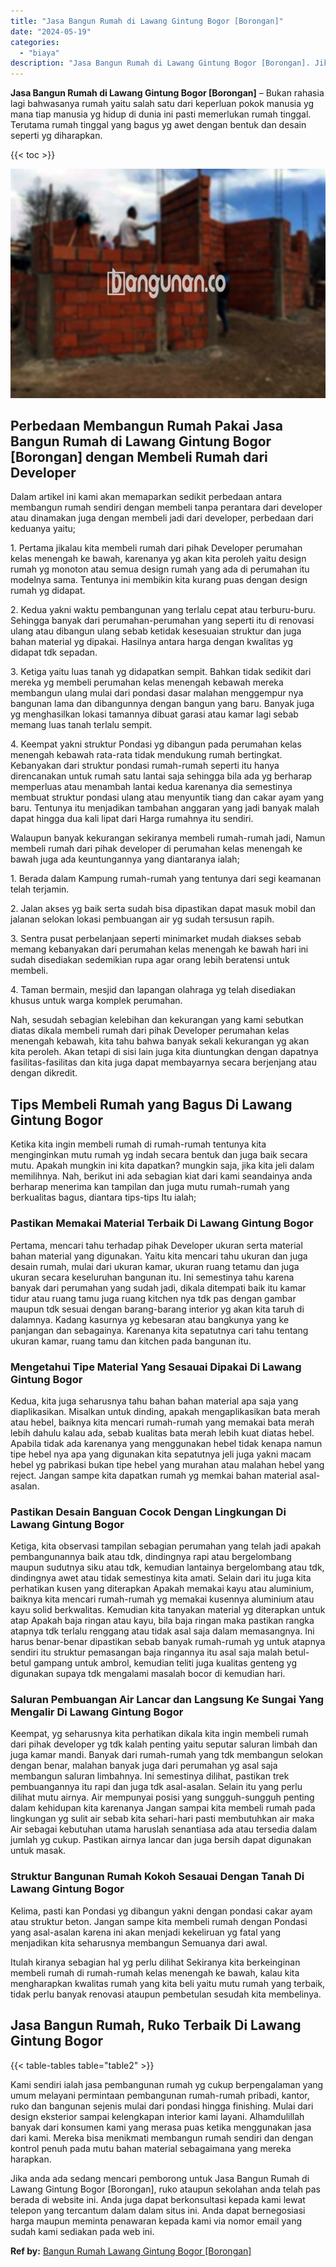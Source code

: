 ```yaml
---
title: "Jasa Bangun Rumah di Lawang Gintung Bogor [Borongan]"
date: "2024-05-19"
categories: 
  - "biaya"
description: "Jasa Bangun Rumah di Lawang Gintung Bogor [Borongan]. Jika anda ada sedang mencari pemborong untuk Jasa Bangun Rumah di Lawang Gintung Bogor [Borongan], ru..."
---
```


**Jasa Bangun Rumah di Lawang Gintung Bogor \[Borongan\]** – Bukan rahasia lagi bahwasanya rumah yaitu salah satu dari keperluan pokok manusia yg mana tiap manusia yg hidup di dunia ini pasti memerlukan rumah tinggal. Terutama rumah tinggal yang bagus yg awet dengan bentuk dan desain seperti yg diharapkan.

{{< toc >}}

![Jasa Bangun Rumah di Lawang Gintung Bogor [Borongan]](/images/borong-bangunan-21.png)

## Perbedaan Membangun Rumah Pakai Jasa Bangun Rumah di Lawang Gintung Bogor \[Borongan\] dengan Membeli Rumah dari Developer

Dalam artikel ini kami akan memaparkan sedikit perbedaan antara membangun rumah sendiri dengan membeli tanpa perantara dari developer atau dinamakan juga dengan membeli jadi dari developer, perbedaan dari keduanya yaitu;

1\. Pertama jikalau kita membeli rumah dari pihak Developer perumahan kelas menengah ke bawah, karenanya yg akan kita peroleh yaitu design rumah yg monoton atau semua design rumah yang ada di perumahan itu modelnya sama. Tentunya ini membikin kita kurang puas dengan design rumah yg didapat.

2\. Kedua yakni waktu pembangunan yang terlalu cepat atau terburu-buru. Sehingga banyak dari perumahan-perumahan yang seperti itu di renovasi ulang atau dibangun ulang sebab ketidak kesesuaian struktur dan juga bahan material yg dipakai. Hasilnya antara harga dengan kwalitas yg didapat tdk sepadan.

3\. Ketiga yaitu luas tanah yg didapatkan sempit. Bahkan tidak sedikit dari mereka yg membeli perumahan kelas menengah kebawah mereka membangun ulang mulai dari pondasi dasar malahan menggempur nya bangunan lama dan dibangunnya dengan bangun yang baru. Banyak juga yg menghasilkan lokasi tamannya dibuat garasi atau kamar lagi sebab memang luas tanah terlalu sempit.

4\. Keempat yakni struktur Pondasi yg dibangun pada perumahan kelas menengah kebawah rata-rata tidak mendukung rumah bertingkat. Kebanyakan dari struktur pondasi rumah-rumah seperti itu hanya direncanakan untuk rumah satu lantai saja sehingga bila ada yg berharap memperluas atau menambah lantai kedua karenanya dia semestinya membuat struktur pondasi ulang atau menyuntik tiang dan cakar ayam yang baru. Tentunya itu menjadikan tambahan anggaran yang jadi banyak malah dapat hingga dua kali lipat dari Harga rumahnya itu sendiri.

Walaupun banyak kekurangan sekiranya membeli rumah-rumah jadi, Namun membeli rumah dari pihak developer di perumahan kelas menengah ke bawah juga ada keuntungannya yang diantaranya ialah;

1\. Berada dalam Kampung rumah-rumah yang tentunya dari segi keamanan telah terjamin.

2\. Jalan akses yg baik serta sudah bisa dipastikan dapat masuk mobil dan jalanan selokan lokasi pembuangan air yg sudah tersusun rapih.

3\. Sentra pusat perbelanjaan seperti minimarket mudah diakses sebab memang kebanyakan dari perumahan kelas menengah ke bawah hari ini sudah disediakan sedemikian rupa agar orang lebih beratensi untuk membeli.

4\. Taman bermain, mesjid dan lapangan olahraga yg telah disediakan khusus untuk warga komplek perumahan.

Nah, sesudah sebagian kelebihan dan kekurangan yang kami sebutkan diatas dikala membeli rumah dari pihak Developer perumahan kelas menengah kebawah, kita tahu bahwa banyak sekali kekurangan yg akan kita peroleh. Akan tetapi di sisi lain juga kita diuntungkan dengan dapatnya fasilitas-fasilitas dan kita juga dapat membayarnya secara berjenjang atau dengan dikredit.

## Tips Membeli Rumah yang Bagus Di Lawang Gintung Bogor

Ketika kita ingin membeli rumah di rumah-rumah tentunya kita menginginkan mutu rumah yg indah secara bentuk dan juga baik secara mutu. Apakah mungkin ini kita dapatkan? mungkin saja, jika kita jeli dalam memilihnya. Nah, berikut ini ada sebagian kiat dari kami seandainya anda berharap menerima kan tampilan dan juga mutu rumah-rumah yang berkualitas bagus, diantara tips-tips Itu ialah;

### Pastikan Memakai Material Terbaik Di Lawang Gintung Bogor

Pertama, mencari tahu terhadap pihak Developer ukuran serta material bahan material yang digunakan. Yaitu kita mencari tahu ukuran dan juga desain rumah, mulai dari ukuran kamar, ukuran ruang tetamu dan juga ukuran secara keseluruhan bangunan itu. Ini semestinya tahu karena banyak dari perumahan yang sudah jadi, dikala ditempati baik itu kamar tidur atau ruang tamu juga ruang kitchen nya tdk pas dengan gambar maupun tdk sesuai dengan barang-barang interior yg akan kita taruh di dalamnya. Kadang kasurnya yg kebesaran atau bangkunya yang ke panjangan dan sebagainya. Karenanya kita sepatutnya cari tahu tentang ukuran kamar, ruang tamu dan kitchen pada bangunan itu.

### Mengetahui Tipe Material Yang Sesauai Dipakai Di Lawang Gintung Bogor

Kedua, kita juga seharusnya tahu bahan bahan material apa saja yang diaplikasikan. Misalkan untuk dinding, apakah mengaplikasikan bata merah atau hebel, baiknya kita mencari rumah-rumah yang memakai bata merah lebih dahulu kalau ada, sebab kualitas bata merah lebih kuat diatas hebel. Apabila tidak ada karenanya yang menggunakan hebel tidak kenapa namun tipe hebel nya apa yang digunakan kita sepatutnya jeli juga yakni macam hebel yg pabrikasi bukan tipe hebel yang murahan atau malahan hebel yang reject. Jangan sampe kita dapatkan rumah yg memkai bahan material asal-asalan.

### Pastikan Desain Banguan Cocok Dengan Lingkungan Di Lawang Gintung Bogor

Ketiga, kita observasi tampilan sebagian perumahan yang telah jadi apakah pembangunannya baik atau tdk, dindingnya rapi atau bergelombang maupun sudutnya siku atau tdk, kemudian lantainya bergelombang atau tdk, dindingnya awet atau tidak semestinya kita amati. Selain dari itu juga kita perhatikan kusen yang diterapkan Apakah memakai kayu atau aluminium, baiknya kita mencari rumah-rumah yg memakai kusennya aluminium atau kayu solid berkwalitas. Kemudian kita tanyakan material yg diterapkan untuk atap Apakah baja ringan atau kayu, bila baja ringan maka pastikan rangka atapnya tdk terlalu renggang atau tidak asal saja dalam memasangnya. Ini harus benar-benar dipastikan sebab banyak rumah-rumah yg untuk atapnya sendiri itu struktur pemasangan baja ringannya itu asal saja malah betul-betul gampang untuk ambrol, kemudian teliti juga kualitas genteng yg digunakan supaya tdk mengalami masalah bocor di kemudian hari.

### Saluran Pembuangan Air Lancar dan Langsung Ke Sungai Yang Mengalir Di Lawang Gintung Bogor

Keempat, yg seharusnya kita perhatikan dikala kita ingin membeli rumah dari pihak developer yg tdk kalah penting yaitu seputar saluran limbah dan juga kamar mandi. Banyak dari rumah-rumah yang tdk membangun selokan dengan benar, malahan banyak juga dari perumahan yg asal saja membangun saluran limbahnya. Ini semestinya dilihat, pastikan trek pembuangannya itu rapi dan juga tdk asal-asalan. Selain itu yang perlu dilihat mutu airnya. Air mempunyai posisi yang sungguh-sungguh penting dalam kehidupan kita karenanya Jangan sampai kita membeli rumah pada lingkungan yg sulit air sebab kita sehari-hari pasti membutuhkan air maka Air sebagai kebutuhan utama haruslah senantiasa ada atau tersedia dalam jumlah yg cukup. Pastikan airnya lancar dan juga bersih dapat digunakan untuk masak.

### Struktur Bangunan Rumah Kokoh Sesauai Dengan Tanah Di Lawang Gintung Bogor

Kelima, pasti kan Pondasi yg dibangun yakni dengan pondasi cakar ayam atau struktur beton. Jangan sampe kita membeli rumah dengan Pondasi yang asal-asalan karena ini akan menjadi kekeliruan yg fatal yang menjadikan kita seharusnya membangun Semuanya dari awal.

Itulah kiranya sebagian hal yg perlu dilihat Sekiranya kita berkeinginan membeli rumah di rumah-rumah kelas menengah ke bawah, kalau kita mengharapkan kwalitas rumah yang kita beli yaitu mutu rumah yang terbaik, tidak perlu banyak renovasi ataupun pembetulan sesudah kita membelinya.

## Jasa Bangun Rumah, Ruko Terbaik Di Lawang Gintung Bogor

{{< table-tables table="table2" >}}

Kami sendiri ialah jasa pembangunan rumah yg cukup berpengalaman yang umum melayani permintaan pembangunan rumah-rumah pribadi, kantor, ruko dan bangunan sejenis mulai dari pondasi hingga finishing. Mulai dari design eksterior sampai kelengkapan interior kami layani. Alhamdulillah banyak dari konsumen kami yang merasa puas ketika menggunakan jasa dari kami. Mereka bisa menikmati membangun rumah sendiri dan dengan kontrol penuh pada mutu bahan material sebagaimana yang mereka harapkan.

Jika anda ada sedang mencari pemborong untuk Jasa Bangun Rumah di Lawang Gintung Bogor \[Borongan\], ruko ataupun sekolahan anda telah pas berada di website ini. Anda juga dapat berkonsultasi kepada kami lewat telepon yang tercantum dalam dalam situs ini. Anda dapat bernegosiasi harga maupun meminta penawaran kepada kami via nomor email yang sudah kami sediakan pada web ini.

**Ref by:** [Bangun Rumah Lawang Gintung Bogor [Borongan]](https://id.wikipedia.org/wiki/Bangun)
